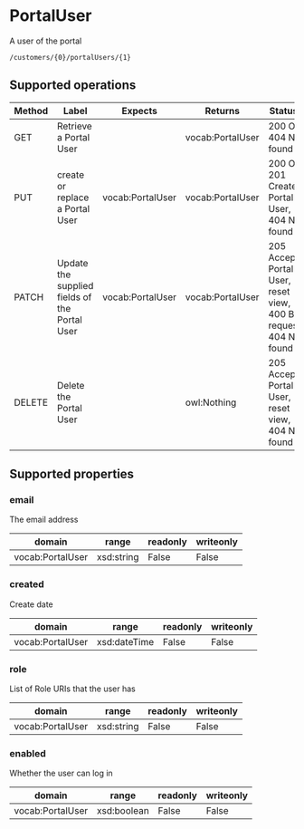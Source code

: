 
# PortalUser

A user of the portal


```
/customers/{0}/portalUsers/{1}
```


## Supported operations


|Method|Label|Expects|Returns|Statuses|
|--|--|--|--|--|
|GET|Retrieve a Portal User| |vocab:PortalUser|200 OK, 404 Not found|
|PUT|create or replace a Portal User|vocab:PortalUser|vocab:PortalUser|200 OK, 201 Created Portal User, 404 Not found|
|PATCH|Update the supplied fields of the Portal User|vocab:PortalUser|vocab:PortalUser|205 Accepted Portal User, reset view, 400 Bad request, 404 Not found|
|DELETE|Delete the Portal User| |owl:Nothing|205 Accepted Portal User, reset view, 404 Not found|


## Supported properties


### email

The email address


|domain|range|readonly|writeonly|
|--|--|--|--|
|vocab:PortalUser|xsd:string|False|False|


### created

Create date


|domain|range|readonly|writeonly|
|--|--|--|--|
|vocab:PortalUser|xsd:dateTime|False|False|


### role

List of Role URIs that the user has


|domain|range|readonly|writeonly|
|--|--|--|--|
|vocab:PortalUser|xsd:string|False|False|


### enabled

Whether the user can log in


|domain|range|readonly|writeonly|
|--|--|--|--|
|vocab:PortalUser|xsd:boolean|False|False|

